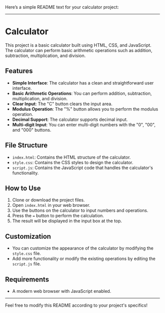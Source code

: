Here’s a simple README text for your calculator project:

---

# Calculator

This project is a basic calculator built using HTML, CSS, and JavaScript. The calculator can perform basic arithmetic operations such as addition, subtraction, multiplication, and division.

## Features

- **Simple Interface**: The calculator has a clean and straightforward user interface.
- **Basic Arithmetic Operations**: You can perform addition, subtraction, multiplication, and division.
- **Clear Input**: The "C" button clears the input area.
- **Modulus Operation**: The "%" button allows you to perform the modulus operation.
- **Decimal Support**: The calculator supports decimal input.
- **Multi-digit Input**: You can enter multi-digit numbers with the "0", "00", and "000" buttons.

## File Structure

- `index.html`: Contains the HTML structure of the calculator.
- `style.css`: Contains the CSS styles to design the calculator.
- `script.js`: Contains the JavaScript code that handles the calculator's functionality.

## How to Use

1. Clone or download the project files.
2. Open `index.html` in your web browser.
3. Use the buttons on the calculator to input numbers and operations.
4. Press the `=` button to perform the calculation.
5. The result will be displayed in the input box at the top.

## Customization

- You can customize the appearance of the calculator by modifying the `style.css` file.
- Add more functionality or modify the existing operations by editing the `script.js` file.

## Requirements

- A modern web browser with JavaScript enabled.

---

Feel free to modify this README according to your project's specifics!

